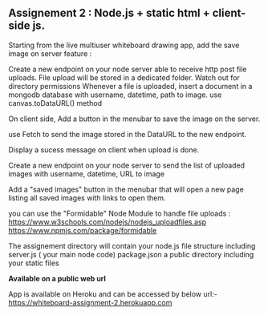 ## Assignement 2 : Node.js + static html + client-side js.
Starting from the live multiuser whiteboard drawing app, add the save image on server feature :

Create a new endpoint on your node server able to receive http post file uploads. File upload will be stored in a dedicated folder. Watch out for directory permissions Whenever a file is uploaded, insert a document in a mongodb database with username, datetime, path to image.
use canvas.toDataURL() method

On client side, Add a button in the menubar to save the image on the server.

use Fetch to send the image stored in the DataURL to the new endpoint.

Display a sucess message on client when upload is done.

Create a new endpoint on your node server to send the list of uploaded images with username, datetime, URL to image

Add a "saved images" button in the menubar that will open a new page listing all saved images with links to open them.

you can use the "Formidable" Node Module to handle file uploads : https://www.w3schools.com/nodejs/nodejs_uploadfiles.asp https://www.npmjs.com/package/formidable

The assignement directory will contain your node.js file structure including server.js ( your main node code) package.json a public directory including your static files

**Available on a public web url**

App is available on Heroku and can be accessed by below url:-
https://whiteboard-assignment-2.herokuapp.com